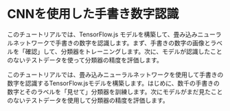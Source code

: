 # CNNを使用した手書き数字認識

このチュートリアルでは、TensorFlow.js モデルを構築して、畳み込みニューラルネットワークで手書きの数字を認識します。まず、手書きの数字の画像とラベルを「確認」して、分類器をトレーニングします。次に、モデルが認識したことのないテストデータを使って分類器の精度を評価します。

このチュートリアルでは、畳み込みニューラルネットワークを使用して手書きの数字を認識するTensorFlow.jsモデルを構築します。はじめに、数千の手書きの数字とそのラベルを「見せて」分類器を訓練します。次にモデルがまだ見たことのないテストデータを使用して分類器の精度を評価します。
